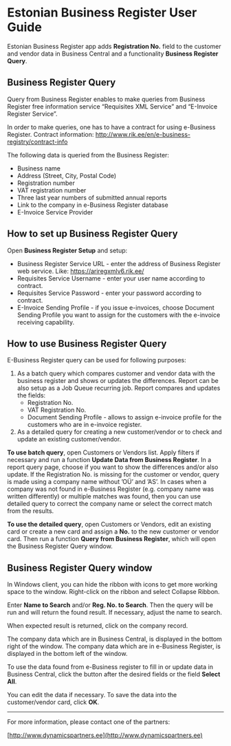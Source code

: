 # Estonian Business Register User Guide
Estonian Business Register app adds **Registration No.** field to the customer and vendor data in Business Central and a functionality **Business Register Query**.

## Business Register Query
Query from Business Register enables to make queries from Business Register free information service “Requisites XML Service” and “E-Invoice Register Service”. 

In order to make queries, one has to have a contract for using e-Business Register. Contract information:
http://www.rik.ee/en/e-business-registry/contract-info

The following data is queried from the Business Register:
* Business name
* Address (Street, City, Postal Code)
* Registration number
* VAT registration number
* Three last year numbers of submitted annual reports
* Link to the company in e-Business Register database
* E-Invoice Service Provider
 
## How to set up Business Register Query
Open **Business Register Setup** and setup:
* Business Register Service URL - enter the address of Business Register web service. Like: https://ariregxmlv6.rik.ee/  
* Requisites Service Username - enter your user name according to contract.  
* Requisites Service Password - enter your password according to contract.
* E-Invoice Sending Profile - if you issue e-invoices, choose Document Sending Profile you want to assign for the customers with the e-invoice receiving capability.

## How to use Business Register Query
E-Business Register query can be used for following purposes:
1. As a batch query which compares customer and vendor data with the business register and shows or updates the differences. Report can be also setup as a Job Queue recurring job. Report compares and updates the fields: 
   * Registration No.
   * VAT Registration No.
   * Document Sending Profile - allows to assign e-invoice profile for the customers who are in e-invoice register.
2. As a detailed query for creating a new customer/vendor or to check and update an existing customer/vendor.
 
**To use batch query**, open Customers or Vendors list. Apply filters if necessary and run a function **Update Data from Business Register**. In a report query page, choose if you want to show the differences and/or also update.
If the Registration No. is missing for the customer or vendor, query is made using a company name without ’OÜ’ and ’AS’.
In cases when a company was not found in e-Business Register (e.g. company name was written differently) or multiple matches was found, then you can use detailed query to correct the company name or select the correct match from the results.

**To use the detailed query**, open Customers or Vendors, edit an existing card or create a new card and assign a **No.** to the new customer or vendor card. Then run a function **Query from Business Register**, which will open the Business Register Query window. 

## Business Register Query window
In Windows client, you can hide the ribbon with icons to get more working space to the window. Right-click on the ribbon and select Collapse Ribbon.

Enter **Name to Search** and/or **Reg. No. to Search**. Then the query will be run and will return the found result. If necessary, adjust the name to search. 

When expected result is returned, click on the company record.

The company data which are in Business Central, is displayed in the bottom right of the window. The company data which are in e-Business Register, is displayed in the bottom left of the window.

To use the data found from e-Business register to fill in or update data in Business Central, click the button after the desired fields or the field **Select All**.

You can edit the data if necessary. To save the data into the customer/vendor card, click **OK**.

***

For more information, please contact one of the partners:

[http://www.dynamicspartners.ee](http://www.dynamicspartners.ee)
